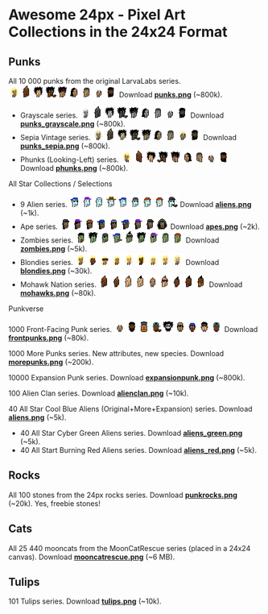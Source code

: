 

# Awesome 24px - Pixel Art Collections in the 24x24 Format


## Punks

All 10 000 punks from the original LarvaLabs series.  ![](i/punks-strip.png)    Download [**punks.png**](https://github.com/larvalabs/cryptopunks/blob/master/punks.png) (~800k).

- Grayscale series.  ![](i/punks_grayscale-strip.png) Download [**punks_grayscale.png**](https://github.com/cryptopunksnotdead/cryptopunks/blob/master/grayscale/i/punks_grayscale.png) (~800k).
- Sepia Vintage series.  ![](i/punks_sepia-strip.png)  Download [**punks_sepia.png**](https://github.com/cryptopunksnotdead/cryptopunks/blob/master/grayscale/i/punks_sepia.png) (~800k).
- Phunks (Looking-Left) series.   ![](i/phunks-strip.png)  Download [**phunks.png**](https://github.com/cryptopunksnotdead/programming-cryptopunks/blob/master/i/phunks.png) (~800k).

<!-- break -->

All Star Collections / Selections

- 9 Alien series.  ![](i/aliens-strip.png)   Download [**aliens.png**](https://github.com/cryptopunksnotdead/programming-cryptopunks/blob/master/i/aliens.png) (~1k).
- Ape series.   ![](i/apes-strip.png)   Download [**apes.png**](https://github.com/cryptopunksnotdead/programming-cryptopunks/blob/master/i/apes.png) (~2k).
- Zombies series.  ![](i/zombies-strip.png)    Download [**zombies.png**](https://github.com/cryptopunksnotdead/programming-cryptopunks/blob/master/i/zombies.png) (~5k).
- Blondies series.   ![](i/blondies-strip.png)   Download [**blondies.png**](https://github.com/cryptopunksnotdead/programming-cryptopunks/blob/master/i/blondies.png) (~30k).
- Mohawk Nation series.  ![](i/mohawks-strip.png)   Download [**mohawks.png**](https://github.com/cryptopunksnotdead/programming-cryptopunks/blob/master/i/mohawks.png) (~80k).

<!-- break -->

Punkverse

1000 Front-Facing Punk series.  ![](i/frontpunks-strip.png)    Download [**frontpunks.png**](https://github.com/cryptopunksnotdead/programming-cryptopunks/blob/master/i/frontpunks.png) (~80k).

1000 More Punks series. New attributes, new species. Download [**morepunks.png**](https://github.com/cryptopunksnotdead/programming-cryptopunks/blob/master/i/morepunks.png) (~200k).

10000 Expansion Punk series. Download [**expansionpunk.png**](https://expansionpunks.com/provenance/expansionpunks.png) (~800k).

100 Alien Clan series. Download [**alienclan.png**](https://github.com/cryptopunksnotdead/programming-cryptopunks/blob/master/i/alienclan.png) (~10k).


40 All Star Cool Blue Aliens (Original+More+Expansion) series. Download [**aliens.png**](https://github.com/cryptopunksnotdead/cryptopunks/blob/master/aliens/i/aliens-randomized.png) (~5k).
- 40 All Star Cyber Green Aliens series. Download [**aliens_green.png**](https://github.com/cryptopunksnotdead/cryptopunks/blob/master/aliens/i/aliens_green.png) (~5k).
- 40 All Start Burning Red Aliens series. Download [**aliens_red.png**](https://github.com/cryptopunksnotdead/cryptopunks/blob/master/aliens/i/aliens_red.png) (~5k).


## Rocks

All 100 stones from the 24px rocks series. Download  [**punkrocks.png**](https://github.com/cryptopunksnotdead/programming-cryptopunks/blob/master/i/punkrocks.png) (~20k). Yes, freebie stones!


## Cats

All 25 440 mooncats from the MoonCatRescue series (placed in a 24x24 canvas). Download [**mooncatrescue.png**](https://github.com/cryptocopycats/awesome-mooncatrescue-bubble/blob/master/i/mooncatrescue.png) (~6 MB).



## Tulips

101 Tulips series. Download [**tulips.png**](i/tulips.png) (~10k).


